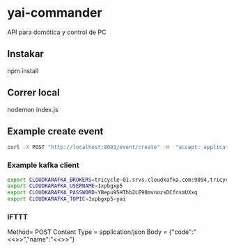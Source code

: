 # yai-commander

API para domótica y control de PC

## Instakar

npm install

## Correr local

nodemon index.js

## Example create event
```bash
curl -X POST "http://localhost:8081/event/create" -H  "accept: application/json" -d "code=xdddd&name=example"
```
### Example kafka client

```bash
export CLOUDKARAFKA_BROKERS=tricycle-01.srvs.cloudkafka.com:9094,tricycle-02.srvs.cloudkafka.com:9094,tricycle-03.srvs.cloudkafka.com:9094
export CLOUDKARAFKA_USERNAME=1xpbgxp5
export CLOUDKARAFKA_PASSWORD=YBepu9SHThb2LE90mvnozsDCfnsmUXxq
export CLOUDKARAFKA_TOPIC=1xpbgxp5-yai
```

### IFTTT

Method= POST
Content Type = application/json
Body = {"code":"<<<CMD>>>","name":"<<<sudo systemctl suspend>>>"}